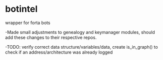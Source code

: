 # botintel
wrapper for forta bots

-Made small adjustments to genealogy and keymanager modules, should add these changes to their respective repos. 

-TODO: verify correct data structure/variables/data, create is_in_graph() to check if an address/architecture was already logged
